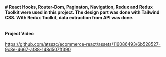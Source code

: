 <b># React Hooks, Router-Dom, Paginaton, Navigation, Redux and Redux Toolkit were used in this project. The design part was done with Tailwind CSS. With Redux Toolkit, data extraction from API was done.
<br>
<br>
<br>
Project Video </b>
<br>
<br>
https://github.com/atsszc/ecommerce-react/assets/116086493/6b528527-9c8e-4667-af88-148d507ff390



 
 
